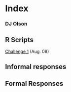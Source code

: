 # Index

### DJ Olson

## R Scripts 
[Challenge 1](https://github.com/DJ-Olson/data100/blob/master/R_Script_1.md) (Aug. 08)

## Informal responses

## Formal Responses
